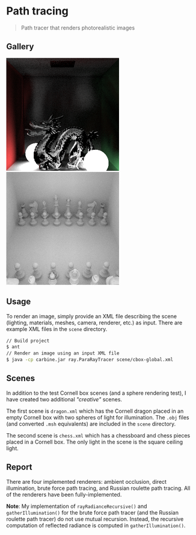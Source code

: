 # Path tracing
> Path tracer that renders photorealistic images

## Gallery

![](scene/dragon_rr.png)
![](scene/chess_ambient.png)

## Usage

To render an image, simply provide an XML file describing the scene (lighting, materials, meshes, camera, renderer, etc.) as input. There are example XML files in the `scene` directory.

```sh
// Build project
$ ant
// Render an image using an input XML file
$ java -cp carbine.jar ray.ParaRayTracer scene/cbox-global.xml
```

## Scenes

In addition to the test Cornell box scenes (and a sphere rendering test), I have created two additional *"creative"* scenes.

The first scene is `dragon.xml` which has the Cornell dragon placed in an empty Cornell box with two spheres of light for illumination. The `.obj` files (and converted `.msh` equivalents) are included in the `scene` directory.

The second scene is `chess.xml` which has a chessboard and chess pieces placed in a Cornell box. The only light in the scene is the square ceiling light.

## Report

There are four implemented renderers: ambient occlusion, direct illumination, brute force path tracing, and Russian roulette path tracing. All of the renderers have been fully-implemented.

**Note**: My implementation of `rayRadianceRecursive()` and `gatherIllumination()` for the brute force path tracer (and the Russian roulette path tracer) do not use mutual recursion. Instead, the recursive computation of reflected radiance is computed in `gatherIllumination()`.
